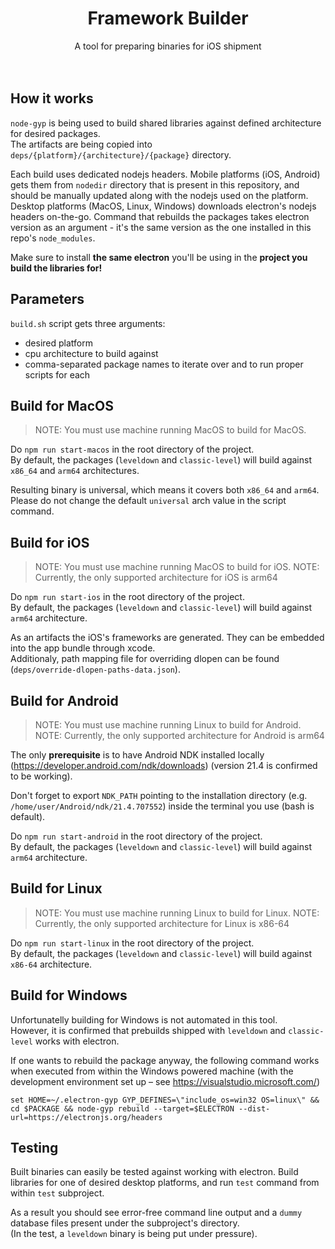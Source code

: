 <p align="center">
  <h1 align="center"><b>Framework Builder</b></h1>
  <p align="center">
    A tool for preparing binaries for iOS shipment
    <br />
    <br />
    <br />
   </p>
</p>

## How it works
`node-gyp` is being used to build shared libraries against defined architecture for desired packages.  
The artifacts are being copied into `deps/{platform}/{architecture}/{package}` directory.


Each build uses dedicated nodejs headers. Mobile platforms (iOS, Android) gets them from `nodedir` directory that is present in this repository, and should be manually updated along with the nodejs used on the platform.  
Desktop platforms (MacOS, Linux, Windows) downloads electron's nodejs headers on-the-go. Command that rebuilds the packages takes electron version as an argument - it's the same version as the one installed in this repo's `node_modules`.


Make sure to install <b>the same electron</b> you'll be using in the <b>project you build the libraries for!</b>


## Parameters
`build.sh` script gets three arguments: 
* desired platform  
* cpu architecture to build against  
* comma-separated package names to iterate over and to run proper scripts for each


## Build for MacOS
> NOTE: You must use machine running MacOS to build for MacOS.

Do `npm run start-macos` in the root directory of the project.  
By default, the packages (`leveldown` and `classic-level`) will build against `x86_64` and `arm64` architectures.

Resulting binary is universal, which means it covers both `x86_64` and `arm64`. Please do not change the default `universal` arch value in the script command.


## Build for iOS
> NOTE: You must use machine running MacOS to build for iOS.
> NOTE: Currently, the only supported architecture for iOS is arm64

Do `npm run start-ios` in the root directory of the project.  
By default, the packages (`leveldown` and `classic-level`) will build against `arm64` architecture.

As an artifacts the iOS's frameworks are generated. They can be embedded into the app bundle through xcode.  
Additionaly, path mapping file for overriding dlopen can be found (`deps/override-dlopen-paths-data.json`).


## Build for Android
> NOTE: You must use machine running Linux to build for Android.
> NOTE: Currently, the only supported architecture for Android is arm64

The only <b>prerequisite</b> is to have Android NDK installed locally (https://developer.android.com/ndk/downloads) (version 21.4 is confirmed to be working).


Don't forget to export `NDK_PATH` pointing to the installation directory (e.g. `/home/user/Android/ndk/21.4.707552`) inside the terminal you use (bash is default).  


Do `npm run start-android` in the root directory of the project.  
By default, the packages (`leveldown` and `classic-level`) will build against `arm64` architecture.


## Build for Linux
> NOTE: You must use machine running Linux to build for Linux.
> NOTE: Currently, the only supported architecture for Linux is x86-64

Do `npm run start-linux` in the root directory of the project.  
By default, the packages (`leveldown` and `classic-level`) will build against `x86-64` architecture.


## Build for Windows
Unfortunatelly building for Windows is not automated in this tool.  
However, it is confirmed that prebuilds shipped with `leveldown` and `classic-level` works with electron.


If one wants to rebuild the package anyway, the following command works when executed from within the Windows powered machine (with the development environment set up – see https://visualstudio.microsoft.com/)
```
set HOME=~/.electron-gyp GYP_DEFINES=\"include_os=win32 OS=linux\" && cd $PACKAGE && node-gyp rebuild --target=$ELECTRON --dist-url=https://electronjs.org/headers
```


## Testing
Built binaries can easily be tested against working with electron. Build libraries for one of desired desktop platforms, and run `test` command from within `test` subproject.


As a result you should see error-free command line output and a `dummy` database files present under the subproject's directory.  
(In the test, a `leveldown` binary is being put under pressure).


<br/>
<br/>
